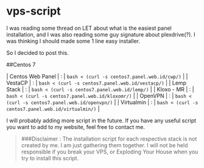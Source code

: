 # vps-script

I was reading some thread on LET about what is the easiest panel installation, and I was also reading some guy signature about plexdrive(?). I was thinking I should made some 1 line easy installer.

So I decided to post this.

##Centos 7

| Centos Web Panel | : | `bash < (curl -s centos7.panel.web.id/cwp/)`        |
| VestaCP          | : | `bash < (curl -s centos7.panel.web.id/vestacp/)`    |
| Lemp Stack       | : | `bash < (curl -s centos7.panel.web.id/lemp/)`       |
| Kloxo - MR       | : | `bash < (curl -s centos7.panel.web.id/kloxomr/)`    |
| OpenVPN          | : | `bash < (curl -s centos7.panel.web.id/openvpn/)`    |
| Virtualmin       | : | `bash < (curl -s centos7.panel.web.id/virtualmin/)` |

I will probably adding more script in the future. If you have any useful script you want to add to my website, feel free to contact me.

> ###Disclaimer :
> The installation script for each respective stack is not created by me. I am just gathering them together.  I will not be held responsible if you break your VPS, or Exploding Your House when you try to install this script. 
